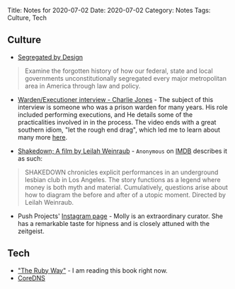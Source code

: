 Title: Notes for 2020-07-02
Date: 2020-07-02
Category: Notes
Tags: Culture, Tech

## Culture
* [Segregated by Design](https://vimeo.com/328684375)
> Examine the forgotten history of how our federal, state and local governments unconstitutionally segregated every major metropolitan area in America through law and policy.

* [Warden/Executioner interview - Charlie Jones](https://www.youtube.com/watch?v=wnuzlkwXZdQ) - The subject of this interview is someone who was a prison warden for many years. His role included performing executions, and He details some of the practicalities involved in in the process. The video ends with a great southern idiom, "let the rough end drag", which led me to learn about many more [here](https://www.brotherrogers.com/southernexpressions.html).

* [Shakedown; A film by Leilah Weinraub](https://shakedown.film/) - `Anonymous` on [IMDB](https://www.imdb.com/title/tt1794951/plotsummary) describes it as such:
> SHAKEDOWN chronicles explicit performances in an underground lesbian club in Los Angeles. The story functions as a legend where money is both myth and material. Cumulatively, questions arise about how to diagram the before and after of a utopic moment. Directed by Leilah Weinraub.

* Push Projects' [Instagram page](https://www.instagram.com/push.projects/) - Molly is an extraordinary curator. She has a remarkable taste for hipness and is closely attuned with the zeitgeist.

## Tech

* ["The Ruby Way"](http://therubyway.io/) - I am reading this book right now.
* [CoreDNS](https://coredns.io/)
